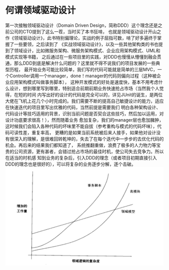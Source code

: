 # 何谓领域驱动设计
第一次接触领域驱动设计（Domain Driven Design，简称DDD）这个理念还是之前公司的CTO提到了这么一茬，当时买了本书狂啃，
也就是领域驱动设计开山之作《领域驱动设计》，此书特别偏理论，实战的例子屈指可数，啃了好多遍终于掌握了一些要领，之后读到了
《实战领域驱动设计》，以及一些其他架构类的书也提到了领域设计，比如微服务架构、微服务架构模式、企业应用架构模式、UML和模式实现等书籍，
之后通过在一些项目里的实践，对DDD也慢慢从懵懂到融会贯通，那么DDD到底是解决什么问题的？这里就不得不说我们的项目发展的一些典型历程，
最开始业务可能比较简单，我们写的代码可能就是简单的三层MVC，一个Controller调用一个manager，done！manager的代码则偏向过程（这种被企业应用架构模式叫做事务脚本），
这种开发模式的好处是速度快，基本不用考虑什么设计，想到哪里写到哪里，特别适合前期前期业务快速抢占市场（当然我个人觉得，在短的时间
内写出好的设计的代码是完全可以的，详见JUnit的诞生，是两位大佬在飞机上花几个小时完成的。我们需要不断的提高自己敏捷设计的能力，适应在快速迭代的项目里写出优雅的代码，当然前提是需要我们
明白各种架构设计、代码设计等技巧适用的背景，识别当前问题是否契合这些技巧，然后加以运用，对设计功底要求很高！），然而随着业务
愈加复杂，我们的manager层也愈加臃肿，这时候我们会陷入各种代码的坏味里不能自拔（参考重构与模式的代码坏味），代码可读性差，重复率高，
更糟的是如果当前系统被后来人接手，如果他对设计没有很深入的理解，是很难回转乾坤的，失去了在每个迭代中一步步的去优化代码的机会。再后来的结果我们都知道了，
系统推翻重做，浪费了极多的人力物力等宝贵的公司资源，更有甚者，会错过抢占市场的最佳时机，使公司失去竞争力。所以在适当的时机感
知到业务的复杂后，引入DDD的理念（或者项目初期直接引入DDD的理念也是很好的），可以将复杂的业务逐步分解，逐个击破。
![blockchain](https://github.com/stillotherguy/blog/blob/master/img/20200423143622.jpg "引入DDD的意义")